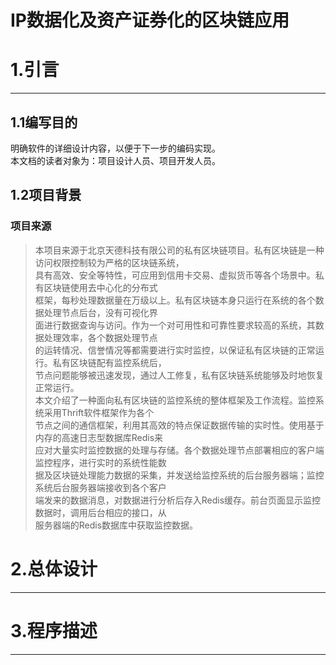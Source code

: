 IP数据化及资产证券化的区块链应用
====
# 1.引言
----
## 1.1编写目的
明确软件的详细设计内容，以便于下一步的编码实现。
<br>本文档的读者对象为：项目设计人员、项目开发人员。
## 1.2项目背景
### 项目来源
> 本项目来源于北京天德科技有限公司的私有区块链项目。私有区块链是一种访问权限控制较为严格的区块链系统，
<br>具有高效、安全等特性，可应用到信用卡交易、虚拟货币等各个场景中。私有区块链使用去中心化的分布式
<br>框架，每秒处理数据量在万级以上。私有区块链本身只运行在系统的各个数据处理节点后台，没有可视化界
<br>面进行数据查询与访问。作为一个对可用性和可靠性要求较高的系统，其数据处理效率，各个数据处理节点
<br>的运转情况、信誉情况等都需要进行实时监控，以保证私有区块链的正常运行。私有区块链配有监控系统后，
<br>节点问题能够被迅速发现，通过人工修复，私有区块链系统能够及时地恢复正常运行。<br>
> 本文介绍了一种面向私有区块链的监控系统的整体框架及工作流程。监控系统采用Thrift软件框架作为各个
<br>节点之间的通信框架，利用其高效的特点保证数据传输的实时性。使用基于内存的高速日志型数据库Redis来
<br>应对大量实时监控数据的处理与存储。各个数据处理节点部署相应的客户端监控程序，进行实时的系统性能数
<br>据及区块链处理能力数据的采集，并发送给监控系统的后台服务器端；监控系统后台服务器端接收到各个客户
<br>端发来的数据消息，对数据进行分析后存入Redis缓存。前台页面显示监控数据时，调用后台相应的接口，从
<br>服务器端的Redis数据库中获取监控数据。

# 2.总体设计
----

# 3.程序描述
----
